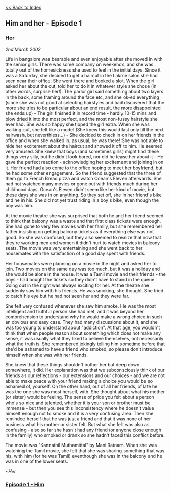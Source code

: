    [<<  Back to Index](index.md)


## Him and her - Episode 1

### Her



_2nd March 2002_

Life in bangalore was bearable and even enjoyable after she moved in with the senior girls. There was some company on weekends, and she was totally out of the homesickness she used to feel in the initial days. Since it was a Saturday, she decided to get a haircut in the Lakme salon she had seen near their office. She went there and booked a slot. When the girl asked her about the cut, told her to do it in whatever style she chose (in other words, surprise her!). The parlor girl said something about two layers in the back, some framing around the face etc, and she ok-ed everything (since she was not good at selecting hairstyles and had discovered that the more she tries to be particular about an end result, the more disappointed she ends up) - The girl finished it in record time - hardly 10-15 mins and blow dried it into the most perfect, and the most non-fussy hairstyle she ever had. She was so happy she tipped the girl extra. When she was walking out, she felt like a model (She knew this would last only till the next hairwash, but neverthless...) - She decided to check in on her friends in the office and when she walked in, as usual, he was there! She was not able to hide her excitement about the haircut and showed it off to him. He seemed very amused. She knew that boys (and sometimes girls) might find these things very silly, but he didn't look bored, nor did he tease her about it - He gave the perfect reaction - acknowledging her excitement and joining in on it. Her friend had also come to the office hoping to meet her boyfriend, but he had some other engagement. So the friend suggested that the three of them go to French Bread pizza and watch Ocean's Eleven afterwards. She had not watched many movies or gone out with friends much during her childhood days. Ocean's Eleven didn't seem like her kind of movie, but these days she was in on anything. So they set off, she in her friend's bike and he in his. She did not yet trust riding in a boy's bike, even though the boy was him.

At the movie theatre she was surprised that both he and her friend seemed to think that balcony was a waste and that first class tickets were enough. She had gone to very few movies with her family, but she remembered her father insisting on getting balcony tickets as if everything else was not good. So she was confused, but they also seemed to realize that now that they're working men and women it didn't hurt to watch movies in balcony seats. The movie was very entertaining and she went back to her housemates with the satisfaction of a good day spent with friends.

Her housemates were planning on a movie in the night and asked her to join. Two movies on the same day was too much, but it was a holiday and she would be alone in the house. It was a Tamil movie and their friends - the boys - had bought the tickets so they didn't have to stand in the queue. Going out in the night was always exciting for her. At the theatre she suddenly saw him with his friends. He was smoking, she thought. She tried to catch his eye but he had not seen her and they were far. 

She felt very confused whenever she saw him smoke. He was the most intelligent and truthful person she had met, and it was beyond her comprehension to understand why he would make a wrong choice in such an obvious and easy case. They had many discussions about it, and she was too young to understand about "addiction". At that age, you wouldn't think that when people reason about something which does not make any sense, it was usually what they liked to believe themselves, not necessarily what the truth is. She remembered jokingly telling him sometime before that she'd be ashamed to have a friend who smoked, so please don't introduce himself when she was with her friends.  

She knew that these things shouldn't bother her but deep down somewhere, it did. Her explanation was that we subconsciously think of our friends as our reflections - our extensions and our choices - and we are not able to make peace with your friend making a choice you would be so ashamed of, yourself. On the other hand, out of all her friends, of late he was the one she was most herself, with. She  thought about what his mother (or sister) would be feeling. The sense of pride you felt about a person who's so nice and talented, whether it is your son or brother must be immense - but then you see this inconsistency where he doesn't value himself enough not to smoke and it is a very confusing area. Then she reminded herself that he was just a friend and that it was none of her business what his mother or sister felt. But what she felt was also as confusing - also so far she hasn't had any friend (or anyone close enough in the family) who smoked or drank so she hadn't faced this conflict before.

The movie was "Kannathil Muthamittal" by Mani Ratnam. When she was watching the Tamil movie, she felt that she was sharing something that was his, with him (for he was Tamil) eventhough she was in the balcony and he was in one of the lower seats.

_~Her_

### [Episode 1 - Him](him1.md)
